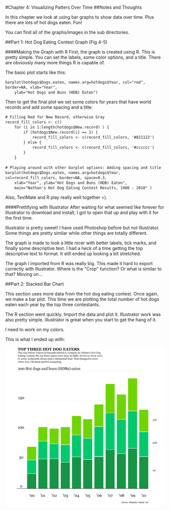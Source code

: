 #Chapter 4: Visualizing Patters Over Time
##Notes and Thoughts

In this chapter we look at using bar graphs to show data over time. Plus there are lots of hot dogs eaten. Fun!

You can find all of the graphs/images in the sub directories.

##Part 1: Hot Dog Eating Contest Graph (Fig 4-5)

####Making the Graph with R
First, the graph is created using R. This is pretty simple. You can set the labels, some color options, and a title. There are obviously many more things R is capable of.

The basic plot starts like this: 

	barplot(hotdogs$Dogs.eaten, names.arg=hotdogs$Year, col="red", border=NA, xlab="Year", 
		ylab="Hot Dogs and Buns (HDB) Eaten")
	
Then to get the final plot we set some colors for years that have world records and add some spacing and a title:

~~~
# Filling Red for New Record, otherwise Gray
record_fill_colors <- c()
	for (i in 1:length(hotdogs$New.record) ) {
		if (hotdogs$New.record[i] == 1) {
			record_fill_colors <- c(record_fill_colors, '#821122')		
		} else {
			record_fill_colors <- c(record_fill_colors, '#cccccc')
		}	
	}

# Playing around with other barplot options: Adding spacing and title
barplot(hotdogs$Dogs.eaten, names.arg=hotdogs$Year, col=record_fill_colors, border=NA, space=0.3, 
	xlab="Year", ylab="Hot Dogs and Buns (HDB) Eaten", 
	main="Nathan's Hot Dog Eating Contest Results, 1980 - 2010" )
~~~

Also, TextMate and R play really well together =). 
	

####Prettifying with Illustrator
After waiting for what seemed like forever for Illustrator to download and install, I got to open that up and play with it for the first time. 

Illustrator is pretty sweet! I have used Photoshop before but not Illustrator. Some things are pretty similar while other things are totally different. 

The graph is made to look a little nicer with better labels, tick marks, and finally some descriptive text. I had a heck of a time getting the top descriptive text to format. It still ended up looking a bit stretched.

The graph I imported from R was really big. This made it hard to export correctly with Illustrator. Where is the "Crop" function? Or what is similar to that? Moving on...

##Part 2: Stacked Bar Chart

This section uses more data from the hot dog eating contest. Once again, we make a bar plot. This time we are plotting the total number of hot dogs eaten each year by the top three contestants. 

The R section went quickly. Import the data and plot it. Illustrator work was also pretty simple. Illustrator is great when you start to get the hang of it.

I need to work on my colors. 

This is what I ended up with:

![Final stacked bar](https://github.com/joehand/Visualize-This-Examples/raw/master/ch4/part2_stacked/final_stacked.png "Hot Dog Eating")     
 